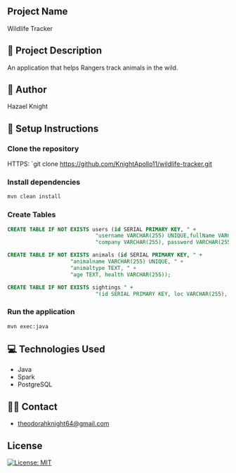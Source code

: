 ## Project Name

Wildlife Tracker

## 🔭 Project Description

An application that helps Rangers track animals in the wild.

## 👷 Author

Hazael Knight

## 🔨 Setup Instructions

### Clone the repository

HTTPS: `git clone https://github.com/KnightApollo11/wildlife-tracker.git

### Install dependencies
```bash
mvn clean install
```

### Create Tables
```sql
CREATE TABLE IF NOT EXISTS users (id SERIAL PRIMARY KEY, " +
                            "username VARCHAR(255) UNIQUE,fullName VARCHAR(255), " +
                            "company VARCHAR(255), password VARCHAR(255));

CREATE TABLE IF NOT EXISTS animals (id SERIAL PRIMARY KEY, " +
                    "animalname VARCHAR(255) UNIQUE, " +
                    "animaltype TEXT, " +
                    "age TEXT, health VARCHAR(255));

CREATE TABLE IF NOT EXISTS sightings " +
                            "(id SERIAL PRIMARY KEY, loc VARCHAR(255), animalid VARCHAR(255), rangerid VARCHAR(255))
```
### Run the application
```bash
mvn exec:java
```

## 💻 Technologies Used

- Java
- Spark
- PostgreSQL

## 👨‍💻 Contact
- theodorahknight64@gmail.com

## License
[![License: MIT](https://img.shields.io/badge/License-MIT-yellow.svg)](https://opensource.org/licenses/MIT)
